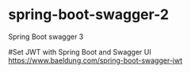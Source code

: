 # spring-boot-swagger-2
Spring Boot swagger 3

#Set JWT with Spring Boot and Swagger UI
https://www.baeldung.com/spring-boot-swagger-jwt
